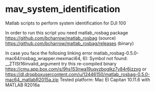 # mav_system_identification
Matlab scripts to perform system identification for DJI 100

In order to run this script you need matlab_rosbag package
https://github.com/bcharrow/matlab_rosbag (source)
https://github.com/bcharrow/matlab_rosbag/releases (binary)
 
In case you face the follosing linking error
matlab_rosbag-0.5.0-mac64/rosbag_wrapper.mexmaci64,
6): Symbol not found: __ZTISt16invalid_argument
try this re-compiled binary
https://cmu.app.box.com/s/9hs153nwa19uqvzboglkz7y84r6jzzxg    or
https://dl.dropboxusercontent.com/u/12446150/matlab_rosbag-0.5.0-mac64_matlabR2015a.zip
Tested platform: Mac EI Capitan 10.11.6 with MATLAB R2016a